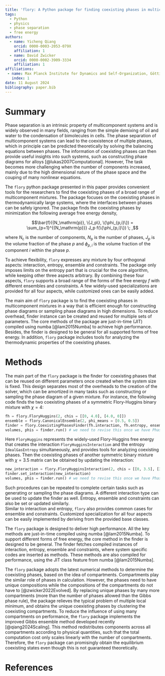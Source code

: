 ```yaml
---
title: 'flory: A Python package for finding coexisting phases in multicomponent mixtures'
tags:
  - Python
  - physics
  - phase separation
  - free energy
authors:
  - name: Yicheng Qiang
    orcid: 0000-0003-2053-079X
    affiliation: 1
  - name: David Zwicker
    orcid: 0000-0002-3909-3334
    affiliation: 1
affiliations:
 - name: Max Planck Institute for Dynamics and Self-Organization, Göttingen, Germany
   index: 1
date: 11 August 2024
bibliography: paper.bib
---
```


# Summary

Phase separation is an intrinsic property of multicomponent systems and is widely observed in many fields, ranging from the simple demixing of oil and water to the condensation of bimolecules in cells.
The phase separation of multicomponent systems can lead to the coexistence of multiple phases, which in principle can be predicted theoretically by solving the balancing equations between phases.
The information of coexisting phases can then provide useful insights into such systems, such as constructing phase diagrams for alloys [@lukas2007Computational].
However, The task becomes more challenging when the number of components increased, mainly due to the high dimensional nature of the phase space and the couping of many nonlinear equations.

The `flory` python package presented in this paper provides convenient tools for the researchers to find the coexisting phases of a broad range of multicomponent mixtures.
The package focuses on the coexisting phases in thermodynamically large systems, where the interfaces between phases can be safely ignored.
The package finds the coexisting phases by minimization the following average free energy density,

$$\bar{f}({N_\mathrm{p}}, \{J_p\}, \{\phi_{p,i}\}) = \sum_{p=1}^{{N_\mathrm{p}}} J_p f(\{\phi_{p,i}\}) \; ,$$

where $N_\mathrm{c}$ is the number of components, $N_\mathrm{p}$ is the number of phases, $J_p$ is the volume fraction of the phase $p$ and $\phi_{p,i}$ is the volume fraction of the component $i$ within the phase $p$.

To achieve flexibility, `flory` expresses any mixture by four orthogonal aspects: interaction, entropy, ensemble and constraints.
The package only imposes limits on the entropy part that is crucial for the core algorithm, while keeping other three aspects arbitrary.
By combining these four aspects, `flory` supports a broad range of the forms of the free energy $f$ with different ensembles and constraints.
A few widely-used specializations are provided for all four aspects, while customized ones can be easily added.

<!-- Each phase is considered to be homogeneous with a energy density -->
<!-- $$f(\{\phi_i\}) = \frac{1}{2}\sum_{i,j=1}^{N_\mathrm{c}} \chi_{ij} \phi_i \phi_j + \sum_{i=1}^{N_\mathrm{c}} \frac{\phi_i}{l_i} \ln \phi_i \; ,$$

where $\chi_{ij}$ is the Flory-Huggins interaction between component $i$ and $j$, and $l_i$ is the relative molecule size of the component $i$.
The package has the direct control over the average volume fractions of all components $\bar{\phi}_i = \sum_p J_p \phi_i^{(m)}$, allows the researchers to find coexisting phases at a fixed system composition. -->

The main aim of `flory` package is to find the coexisting phases in multicomponent mixtures in a way that is efficient enough for constructing phase diagrams or sampling phase diagrams in high dimensions.
To reduce overhead, finder instance can be created and reused for multiple sets of parameters.
The core methods of the package are just-in-time (JIT) compiled using numba [@lam2015Numba] to achieve high performance.
Besides, the finder is designed to be general for all supported forms of free energy.
In addition, `flory` package includes tools for analyzing the thermodynamic properties of the coexisting phases.

# Methods

The main part of the `flory` package is the finder for coexisting phases that can be reused on different parameters once created when the system size is fixed.
This design separates most of the overheads to the creation of the solver, which can be amortized in many tasks such as constructing or sampling the phase diagram of a given mixture.
For instance, the following code finds the two coexisting phases of a symmetric Flory-Huggins binary mixture with $\chi=4$:
```python
fh = flory.FloryHuggins(2, chis = [[0, 4.0], [4.0, 0]])
ensemble = flory.CanonicalEnsemble(2, phi_means = [0.5, 0.5])
finder = flory.CoexistingPhasesFinder(fh.interaction, fh.entropy, ensemble)
volumes, phis = finder.run() # we need to revise this once we have Phases class.
```
Here `FloryHuggins` represents the widely-used Flory-Huggins free energy that creates the interaction `FloryHugginsInteraction` and the entropy `IdealGasEntropy` simultaneously, and provides tools for analyzing coexisting phases. 
Then the coexisting phases of another symmetric binary mixture with $\chi=3.5$ matrix can be obtained by updating the interaction:
```python
new_interaction = flory.FloryHugginsInteraction(2, chis = [[0, 3.5], [3.5, 0]]) # we need to revise this once we have new setter.
finder.set_interaction(new_interaction)
volumes, phis = finder.run() # we need to revise this once we have Phases class.
```
Such procedures can be repeated to complete certain tasks such as generating or sampling the phase diagrams.
A different interaction type can be used to update the finder as well.
Entropy, ensemble and constraints can also be set or updated similarly.  
Similar to interaction and entropy, `flory` also provides common cases for ensemble and constraints.
Customized specialization for all four aspects can be easily implemented by deriving from the provided base classes.

The `flory` package is designed to deliver high performance.
All the key methods are just-in-time compiled using numba [@lam2015Numba].
To support different forms of free energy, the core method in the finder is designed to be general.
The finder fetches compiled instances of interaction, entropy, ensemble and constraints, where system specific codes are inserted as methods.
These methods are also compiled for performance, using the JIT class feature from numba [@lam2015Numba].

The `flory` package adopts the latest numerical methods to determine the coexisting phases, based on the idea of compartments.
Compartments play the similar role of phases in calculation.
However, the phases need to have unique compositions while the compositions of the compartments do not have to [@zwicker2022Evolved].
By replacing unique phases by many more compartments (more than the number of phases allowed than the Gibbs phase rule), the package relieves the typical problem of multiple local minimum, and obtains the unique coexisting phases by clustering the coexisting compartments.
To reduce the influence of using many compartments on performance, the `flory` package implements the improved Gibbs ensemble method developed recently [@qiang2024Scaling].
This method redistributes components across all compartments according to physical quantities, such that the total computation cost only scales linearly with the number of compartments.
Therefore, the `flory` package can promisingly obtain the equilibrium coexisting states even though this is not guaranteed theoretically. 
# References